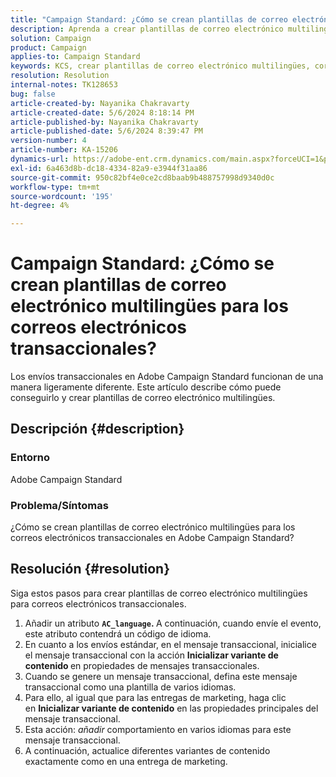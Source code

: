 ```yaml
---
title: "Campaign Standard: ¿Cómo se crean plantillas de correo electrónico multilingües para los correos electrónicos transaccionales?"
description: Aprenda a crear plantillas de correo electrónico multilingües para correos electrónicos transaccionales en Adobe Campaign Standard.
solution: Campaign
product: Campaign
applies-to: Campaign Standard
keywords: KCS, crear plantillas de correo electrónico multilingües, correos electrónicos transaccionales, ACS, Campaign Standard
resolution: Resolution
internal-notes: TK128653
bug: false
article-created-by: Nayanika Chakravarty
article-created-date: 5/6/2024 8:18:14 PM
article-published-by: Nayanika Chakravarty
article-published-date: 5/6/2024 8:39:47 PM
version-number: 4
article-number: KA-15206
dynamics-url: https://adobe-ent.crm.dynamics.com/main.aspx?forceUCI=1&pagetype=entityrecord&etn=knowledgearticle&id=0eca0ebf-e50b-ef11-9f8a-6045bd0065b6
exl-id: 6a463d8b-dc18-4334-82a9-e3944f31aa86
source-git-commit: 950c82bf4e0ce2cd8baab9b488757998d9340d0c
workflow-type: tm+mt
source-wordcount: '195'
ht-degree: 4%

---
```


# Campaign Standard: ¿Cómo se crean plantillas de correo electrónico multilingües para los correos electrónicos transaccionales?


Los envíos transaccionales en Adobe Campaign Standard funcionan de una manera ligeramente diferente. Este artículo describe cómo puede conseguirlo y crear plantillas de correo electrónico multilingües.

## Descripción {#description}


### <b>Entorno</b>

Adobe Campaign Standard

### <b>Problema/Síntomas</b>

¿Cómo se crean plantillas de correo electrónico multilingües para los correos electrónicos transaccionales en Adobe Campaign Standard?


## Resolución {#resolution}




Siga estos pasos para crear plantillas de correo electrónico multilingües para correos electrónicos transaccionales.



1. Añadir un atributo <b>`AC_language`. </b>A continuación, cuando envíe el evento, este atributo contendrá un código de idioma.
2. En cuanto a los envíos estándar, en el mensaje transaccional, inicialice el mensaje transaccional con la acción <b>Inicializar variante de contenido </b>en propiedades de mensajes transaccionales.
3. Cuando se genere un mensaje transaccional, defina este mensaje transaccional como una plantilla de varios idiomas.
4. Para ello, al igual que para las entregas de marketing, haga clic en <b>Inicializar variante de contenido</b> en las propiedades principales del mensaje transaccional.
5. Esta acción: *añadir* comportamiento en varios idiomas para este mensaje transaccional.
6. A continuación, actualice diferentes variantes de contenido exactamente como en una entrega de marketing.
